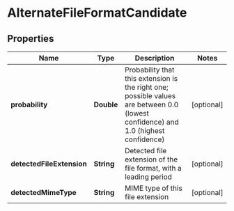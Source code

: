 
# AlternateFileFormatCandidate

## Properties
Name | Type | Description | Notes
------------ | ------------- | ------------- | -------------
**probability** | **Double** | Probability that this extension is the right one; possible values are between 0.0 (lowest confidence) and 1.0 (highest confidence) |  [optional]
**detectedFileExtension** | **String** | Detected file extension of the file format, with a leading period |  [optional]
**detectedMimeType** | **String** | MIME type of this file extension |  [optional]



